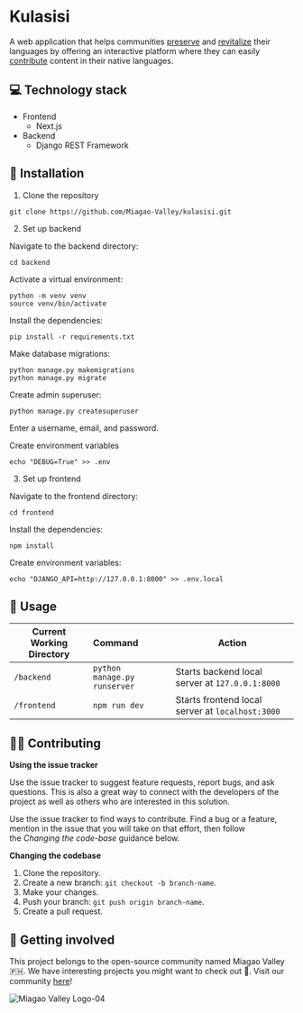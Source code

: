 # Kulasisi

A web application that helps communities <ins>preserve</ins> and <ins>revitalize</ins> their languages by offering an interactive platform where they can easily <ins>contribute</ins> content in their native languages.

## 💻 Technology stack

- Frontend
  - Next.js
- Backend
  - Django REST Framework

## 🔌 Installation

1. Clone the repository

```
git clone https://github.com/Miagao-Valley/kulasisi.git
```

2. Set up backend

Navigate to the backend directory:

```
cd backend
```

Activate a virtual environment:

```
python -m venv venv
source venv/bin/activate
```

Install the dependencies:

```
pip install -r requirements.txt
```

Make database migrations:

```
python manage.py makemigrations
python manage.py migrate
```

Create admin superuser:

```
python manage.py createsuperuser
```

Enter a username, email, and password.

Create environment variables

```
echo "DEBUG=True" >> .env
```

3. Set up frontend

Navigate to the frontend directory:

```
cd frontend
```

Install the dependencies:

```
npm install
```

Create environment variables:

```
echo "DJANGO_API=http://127.0.0.1:8000" >> .env.local
```

## 🧞 Usage

| Current Working Directory | Command                      | Action                                           |
| ------------------------- | :--------------------------- | ------------------------------------------------ |
| `/backend`                | `python manage.py runserver` | Starts backend local server at `127.0.0.1:8000`  |
| `/frontend`               | `npm run dev`                | Starts frontend local server at `localhost:3000` |

## 💪🏼 Contributing

**Using the issue tracker**

Use the issue tracker to suggest feature requests, report bugs, and ask questions. This is also a great way to connect with the developers of the project as well as others who are interested in this solution.

Use the issue tracker to find ways to contribute. Find a bug or a feature, mention in the issue that you will take on that effort, then follow the *Changing the code-base* guidance below.

**Changing the codebase**

1. Clone the repository.
2. Create a new branch: `git checkout -b branch-name`.
3. Make your changes.
4. Push your branch: `git push origin branch-name`.
5. Create a pull request.

## 🤲 Getting involved

This project belongs to the open-source community named Miagao Valley 🇵🇭. We have interesting projects you might want to check out 👀. Visit our community [here](https://discord.gg/kzAKWghs)!

![Miagao Valley Logo-04](https://github.com/Miagao-Valley/mv-site/assets/113810517/d92a2263-b553-4939-b946-ac8997ca407b)
